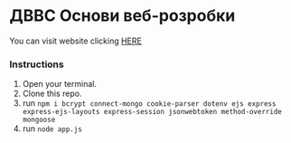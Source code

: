 # ДВВС Основи веб-розробки
You can visit website clicking [HERE](https://express-blog-mbrx.onrender.com/)
### Instructions
1. Open your terminal.
2. Clone this repo.
3. run `npm i bcrypt connect-mongo cookie-parser dotenv ejs express express-ejs-layouts express-session jsonwebtoken method-override mongoose`
4. run `node app.js`
